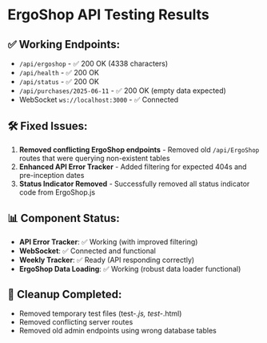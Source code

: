 # ErgoShop API Testing Results

## ✅ Working Endpoints:
- `/api/ergoshop` - ✅ 200 OK (4338 characters)
- `/api/health` - ✅ 200 OK  
- `/api/status` - ✅ 200 OK
- `/api/purchases/2025-06-11` - ✅ 200 OK (empty data expected)
- WebSocket `ws://localhost:3000` - ✅ Connected

## 🛠️ Fixed Issues:
1. **Removed conflicting ErgoShop endpoints** - Removed old `/api/ErgoShop` routes that were querying non-existent tables
2. **Enhanced API Error Tracker** - Added filtering for expected 404s and pre-inception dates
3. **Status Indicator Removed** - Successfully removed all status indicator code from ErgoShop.js

## 📊 Component Status:
- **API Error Tracker**: ✅ Working (with improved filtering)
- **WebSocket**: ✅ Connected and functional  
- **Weekly Tracker**: ✅ Ready (API responding correctly)
- **ErgoShop Data Loading**: ✅ Working (robust data loader functional)

## 🧹 Cleanup Completed:
- Removed temporary test files (test-*.js, test-*.html)
- Removed conflicting server routes
- Removed old admin endpoints using wrong database tables
